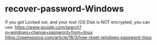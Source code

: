 # recover-password-Windows
If you get Locked out, and your root /OS Disk is NOT encrypted, you can use: https://www.google.com/search?q=windows+change+password+from+linux https://opensource.com/article/18/3/how-reset-windows-password-linux
